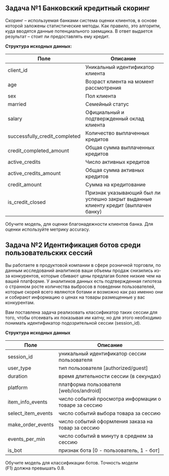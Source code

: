 ## Задача №1 Банковский кредитный скоринг

Скоринг – используемая банками система оценки клиентов, в основе которой заложены статистические методы. Как правило, это алгоритм, куда вводятся данные потенциального заемщика. В ответ выдается результат – стоит ли предоставлять ему кредит.

**Структура исходных данных:**

| **Поле**                      | **Описание**                                                                       |
| ----------------------------- | ---------------------------------------------------------------------------------- |
| client_id                     | Уникальный идентификатор клиента                                                   |
| age                           | Возраст клиента на момент рассмотрения                                             |
| sex                           | Пол клиента                                                                        |
| married                       | Семейный статус                                                                    |
| salary                        | Официальный и подтвержденный оклад клиента                                         |
| successfully_credit_completed | Количество выплаченных кредитов                                                    |
| credit_completed_amount       | Общая сумма выплаченных кредитов                                                   |
| active_credits                | Число активных кредитов                                                            |
| active_credits_amount         | Общая сумма активных кредитов                                                      |
| credit_amount                 | Сумма на кредитование                                                              |
| is_credit_closed              | Признак указывающий был ли успешно закрыт выданные клиенту кредит (выплачен банку) |

Обучите модель, для оценки благонадежности клиентов банка. Для оценки используйте метрику accuracy.


## Задача №2 Идентификация ботов среди пользовательских сессий

Вы работаете в продуктовой компании в сфере розничной торговли, по данным исследований аналитиков ваши объемы продаж снизились из-за конкурентов, которые сбивают цены предлагая более низкие чем на вашей платформе. У аналитиков данных есть подтвержденная гипотеза о странном росте количества выбросов в поведении пользователей, которые скорей всего являются ботами и возможно как раз именно они и собирают информацию о ценах на товары размещенные у вас конкурентам.

Вам поставлена задача реализовать классификатор таких сессии для того, чтобы отсеивать их показывая им капчу, но для этого необходимо понимать идентификатор подозрительной сессии (session_id).

**Структура исходных данных**

| **Поле**           | **Описание**                                          |
| ------------------ | ----------------------------------------------------- |
| session_id         | уникальный идентификатор сессии пользователя          |
| user_type          | тип пользователя [authorized/guest]                   |
| duration           | время длительности сессии (в секундах)                |
| platform           | платформа пользователя [web/ios/android]              |
| item_info_events   | число событий просмотра информации о товаре за сессию |
| select_item_events | число событий выбора товара за сессию                 |
| make_order_events  | число событий оформления заказа на товар за сессию    |
| events_per_min     | число событий в минуту в среднем за сессию            |
| is_bot             | признак бота [0 - пользователь, 1 - бот]              |

Обучите модель для классификации ботов. Точность модели (F1) должна превышать 0.8.
